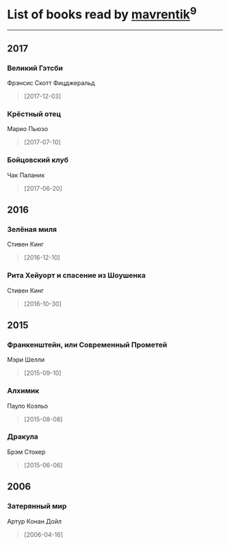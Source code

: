 # List of books read by [mavrentik](http://vk.com/id200666735)<sup>9</sup>
---

## 2017

### Великий Гэтсби
Фрэнсис Скотт Фицджеральд
> [2017-12-03] 


### Крёстный отец
Марио Пьюзо
> [2017-07-10] 


### Бойцовский клуб
Чак Паланик
> [2017-06-20] 



## 2016

### Зелёная миля
Стивен Кинг
> [2016-12-10] 


### Рита Хейуорт и спасение из Шоушенка
Стивен Кинг
> [2016-10-30] 



## 2015

### Франкенштейн, или Современный Прометей
Мэри Шелли
> [2015-09-10] 


### Алхимик
Пауло Коэльо
> [2015-08-08] 


### Дракула
Брэм Стокер
> [2015-06-06] 



## 2006

### Затерянный мир
Артур Конан Дойл
> [2006-04-16] 



